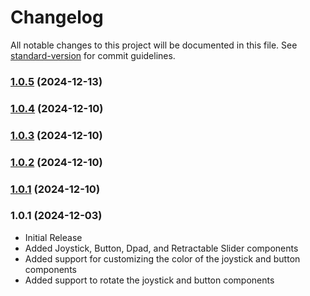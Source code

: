 # Changelog

All notable changes to this project will be documented in this file. See [standard-version](https://github.com/conventional-changelog/standard-version) for commit guidelines.

### [1.0.5](https://github.com/CypherpunkSamurai/on-screen-controllers/compare/v1.0.4...v1.0.5) (2024-12-13)

### [1.0.4](https://github.com/CypherpunkSamurai/on-screen-controllers/compare/v1.0.3...v1.0.4) (2024-12-10)

### [1.0.3](https://github.com/CypherpunkSamurai/on-screen-controllers/compare/v1.0.2...v1.0.3) (2024-12-10)

### [1.0.2](https://github.com/CypherpunkSamurai/on-screen-controllers/compare/v1.0.1...v1.0.2) (2024-12-10)

### [1.0.1](https://github.com/CypherpunkSamurai/on-screen-controllers/compare/v1.0.0...v1.0.1) (2024-12-10)

### 1.0.1 (2024-12-03)

- Initial Release
- Added Joystick, Button, Dpad, and Retractable Slider components
- Added support for customizing the color of the joystick and button components
- Added support to rotate the joystick and button components
